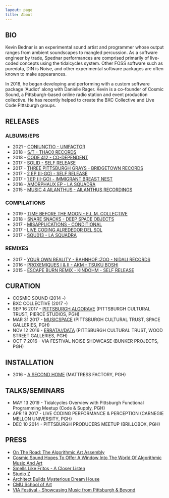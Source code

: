 ```yaml
---
layout: page
title: About
---
```


## BIO
Kevin Bednar is an experimental sound artist and programmer whose output ranges from ambient soundscapes to mangled percussion.  As a software engineer by trade, Spednar performances are comprised primarily of live-coded concepts using the tidalcycles system.  Other FOSS software such as puredata, DIN is Noise, and other experimental software packages are often known to make appearances.

In 2018, he began developing and performing with a custom software package 'Audiot' along with Danielle Rager. Kevin is a co-founder of Cosmic Sound, a Pittsburgh-based online radio station and event production collective. He has recently helped to create the BXC Collective and Live Code Pittsburgh groups.

## RELEASES
### ALBUMS/EPS
- 2021 - [CONIUNCTIO - UNIFACTOR](https://unifactor.bandcamp.com/album/coniunctio)
- 2018 - [S/T - THAC0 RECORDS](https://thac0records.bandcamp.com/album/spednar)
- 2018 - [CODE 412 - CO-DEPENDENT](https://co-dependent.bandcamp.com/album/code412)
- 2017 - [SOLID - SELF RELEASE](https://spednar.bandcamp.com/album/solid)
- 2017 - [THREE PITTSBURGH GRAYS - BRIDGETOWN RECORDS](https://bridgetownrecords.bandcamp.com/album/three-pittsburgh-grays)
- 2017 - [2 EP (II-GO) - SELF RELEASE](https://ii-go.bandcamp.com/album/2-ep)
- 2017 - [1 EP (II-GO) - IMMIGRANT BREAST NEST](https://immigrantbreastnest.com/album/1-ep)
- 2016 - [AMORPHAUX EP - LA SQUADRA](https://la-squadra.bandcamp.com/album/amorphaux-ep-squ004)
- 2015 - [MUSIC 4 AILANTHUS - AILANTHUS RECORDINGS](https://ailanthusrecordings.bandcamp.com/album/music-4-ailanthus)

### COMPILATIONS
- 2019 - [TIME BEFORE THE MOON - E.L.M. COLLECTIVE](https://elmc.bandcamp.com/album/time-before-the-moon)
- 2018 - [SNARE SNACKS - DEEP SPACE OBJECTS](https://deepspaceobjects.bandcamp.com/album/snare-snacks)
- 2017 - [MISAPPLICATIONS - CONDITIONAL](https://shop.conditional.club/album/misapplications)
- 2017 - [LIVE CODING ALREDEDOR DEL SOL](https://iclc2017.bandcamp.com/releases)
- 2017 - [SQU013 - LA SQUADRA](https://la-squadra.bandcamp.com/album/remix-album-squ013)

### REMIXES
- 2017 - [YOUR OWN REALITY - BAHNHOF::ZOO - NIDALI RECORDS](https://www.youtube.com/watch?v=ND2g3Vh8n4w)
- 2016 - [PROXEMIQUES I & II - AKM - TSUKU BOSHI](https://boomkat.com/products/proxemiques-i)
- 2015 - [ESCAPE BURN REMIX - KINDOHM - SELF RELEASE](https://kindohm.bandcamp.com/album/expedition)

## CURATION
- COSMIC SOUND (2014 -)
- BXC COLLECTIVE (2017 -)
- SEP 16 2017 - [PITTSBURGH ALGORAVE](https://trustarts.org/event/13372/pittsburgh-algorave) (PITTSBURGH CULTURAL TRUST, PIERCE STUDIOS, PGH)
- MAR 31 2017 - [MUSICSPACE](https://trustarts.org/event/12256/musicspace-with-en-eetchis-thoughtform-diaphony-plus-rew) (PITTSBURGH CULTURAL TRUST, SPACE GALLERIES, PGH)
- NOV 12 2016 - [ERRATA//DATA](http://woodstreetgalleries.org/portfolio-view/cosmic-sound-presents-erratadata-featuring-blaerg-and-more/) (PITTSBURGH CULTURAL TRUST, WOOD STREET GALLERIES, PGH)
- OCT 7 2016 - VIA FESTIVAL NOISE SHOWCASE (BUNKER PROJECTS, PGH)

## INSTALLATION
- 2016 - [A SECOND HOME](https://mattress.org/archive/index.php/Detail/collections/1425) (MATTRESS FACTORY, PGH)

## TALKS/SEMINARS
- MAY 13 2019 - Tidalcycles Overview with Pittsburgh Functional Programming Meetup (Code & Supply, PGH)
- APR 19 2017 - LIVE CODING PERFORMANCE & PERCEPTION (CARNEGIE MELLON UNIVERSITY, PGH)
- DEC 10 2014 - PITTSBURGH PRODUCERS MEETUP (BRILLOBOX, PGH)

## PRESS
- [On The Road: The Algorithmic Art Assembly](https://cycling74.com/articles/on-the-road-the-algorithmic-art-assembly)
- [Cosmic Sound Hopes To Offer A Window Into The World Of Algorithmic Music And Art](https://www.pittsburghcurrent.com/cosmic-sound-algorithmic-music/)
- [Smells Like Fritos - A Closer Listen](https://acloserlisten.com/2018/08/16/lcnl-098-dxgpvwz-smells-like-fritos-mix/)
- [Studio Z](http://www.studiozstpaul.com/blog/nada-presents-spednar-rew-and-local-artists)
- [Architect Builds Mysterious Dream House](https://www.vice.com/en_us/article/pgqnxg/architect-builds-mysterious-dreamland-inside-house)
- [CMU School of Art](http://www.art.cmu.edu/news/alumni-news/char-stiles-bcsa-18-and-rachel-wagner-bfa-13-present-a-v-performance-at-the-mattress-factory/)
- [VIA Festival - Showcasing Music from Pittsburgh & Beyond](https://www.nextpittsburgh.com/events/via-festival-showcases-cutting-edge-music-and-art-from-pittsburgh-and-beyond/)
